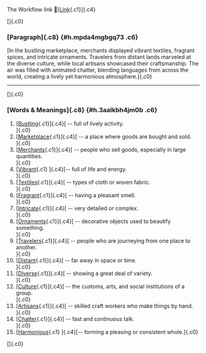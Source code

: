 The Workflow link
👏[[Link](https://www.google.com/url?q=http://www.google.com&sa=D&source=editors&ust=1757500910779372&usg=AOvVaw2XlBIz-qIR0ZWOroL8kGsq){.c1}]{.c4}

[]{.c0}

### [Paragraph]{.c8} {#h.mpda4mgbgq73 .c6}

[In the bustling marketplace, merchants displayed vibrant textiles,
fragrant spices, and intricate ornaments. Travelers from distant lands
marveled at the diverse culture, while local artisans showcased their
craftsmanship. The air was filled with animated chatter, blending
languages from across the world, creating a lively yet harmonious
atmosphere.]{.c0}

------------------------------------------------------------------------

[]{.c0}

### [Words & Meanings]{.c8} {#h.3aalkbh4jm0b .c6}

1.  [[Bustling](https://www.google.com/url?q=http://www.google.com&sa=D&source=editors&ust=1757500910780841&usg=AOvVaw0SzKr7DOxfPpu-HorSercS){.c1}]{.c4}[ --
    full of lively activity.\
    ]{.c0}
2.  [[Marketplace](https://www.google.com/url?q=http://www.google.com&sa=D&source=editors&ust=1757500910781316&usg=AOvVaw2r0LoDOJL7xwVzkaMJ7gH9){.c1}]{.c4}[ --
    a place where goods are bought and sold.\
    ]{.c0}
3.  [[Merchants](https://www.google.com/url?q=http://www.google.com&sa=D&source=editors&ust=1757500910781720&usg=AOvVaw1MVh24UUprmshDZyxOOvRh){.c1}]{.c4}[ --
    people who sell goods, especially in large quantities.\
    ]{.c0}
4.  [[Vibrant](https://www.google.com/url?q=http://www.google.com&sa=D&source=editors&ust=1757500910782108&usg=AOvVaw19jawKzcU60eHMta3Up-UX){.c1}
    ]{.c4}[-- full of life and energy.\
    ]{.c0}
5.  [[Textiles](https://www.google.com/url?q=http://www.google.com&sa=D&source=editors&ust=1757500910782437&usg=AOvVaw1FtfTwu5oohghHhlONuYmW){.c1}]{.c4}[ --
    types of cloth or woven fabric.\
    ]{.c0}
6.  [[Fragrant](https://www.google.com/url?q=http://www.google.com&sa=D&source=editors&ust=1757500910782826&usg=AOvVaw3gjpVSqE9CJZq-14ffQ6HX){.c1}]{.c4}[ --
    having a pleasant smell.\
    ]{.c0}
7.  [[Intricate](https://www.google.com/url?q=http://www.google.com&sa=D&source=editors&ust=1757500910783180&usg=AOvVaw0rHjwzQeKEo4mQ515XuDHr){.c1}]{.c4}[ --
    very detailed or complex.\
    ]{.c0}
8.  [[Ornaments](https://www.google.com/url?q=http://www.google.com&sa=D&source=editors&ust=1757500910783479&usg=AOvVaw0TkNvUDhl61Up-XkAdon9B){.c1}]{.c4}[ --
    decorative objects used to beautify something.\
    ]{.c0}
9.  [[Travelers](https://www.google.com/url?q=http://www.google.com&sa=D&source=editors&ust=1757500910783776&usg=AOvVaw2CH5StJuv9BOLY6uDU69dv){.c1}]{.c4}[ --
    people who are journeying from one place to another.\
    ]{.c0}
10. [[Distant](https://www.google.com/url?q=http://www.google.com&sa=D&source=editors&ust=1757500910784084&usg=AOvVaw1hV1epmPi35nYTlGG8Q7d_){.c1}]{.c4}[ --
    far away in space or time.\
    ]{.c0}
11. [[Diverse](https://www.google.com/url?q=http://www.google.com&sa=D&source=editors&ust=1757500910784395&usg=AOvVaw1Eo--Fj72U2YXf60_SBwfw){.c1}]{.c4}[ --
    showing a great deal of variety.\
    ]{.c0}
12. [[Culture](https://www.google.com/url?q=http://www.google.com&sa=D&source=editors&ust=1757500910784716&usg=AOvVaw2MLKeEikc3HnUGX9oBbQXD){.c1}]{.c4}[ --
    the customs, arts, and social institutions of a group.\
    ]{.c0}
13. [[Artisans](https://www.google.com/url?q=http://www.google.com&sa=D&source=editors&ust=1757500910785042&usg=AOvVaw0NyBneiacEIWocsPCdXFxD){.c1}]{.c4}[ --
    skilled craft workers who make things by hand.\
    ]{.c0}
14. [[Chatter](https://www.google.com/url?q=http://www.google.com&sa=D&source=editors&ust=1757500910785347&usg=AOvVaw0hhrj2qvrweopSIduUonoz){.c1}]{.c4}[ --
    fast and continuous talk.\
    ]{.c0}
15. [[Harmonious](https://www.google.com/url?q=http://www.google.com&sa=D&source=editors&ust=1757500910785679&usg=AOvVaw0jP2u5kLv5iX12eIxbblhs){.c1}
    ]{.c4}[-- forming a pleasing or consistent whole.]{.c0}

[]{.c0}
